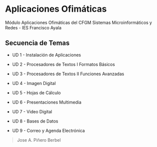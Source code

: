 ﻿Aplicaciones Ofimáticas
=======================

Módulo Aplicaciones Ofimáticas del CFGM Sistemas Microinformáticos y Redes - IES
Francisco Ayala

Secuencia de Temas
------------------

-   UD 1 - Instalación de Aplicaciones

-   UD 2 - Procesadores de Textos I Formatos Básicos

-   UD 3 - Procesadores de Textos II Funciones Avanzadas

-   UD 4 - Imagen Digital

-   UD 5 - Hojas de Cálculo

-   UD 6 - Presentaciones Multimedia

-   UD 7 - Video Digital

-   UD 8 - Bases de Datos

-   UD 9 - Correo y Agenda Electrónica





>   Jose A. Piñero Berbel
